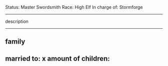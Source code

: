 Status: Master Swordsmith
Race: High Elf
In charge of: Stormforge

---

description

---

## family

married to:
x amount of children:
- 